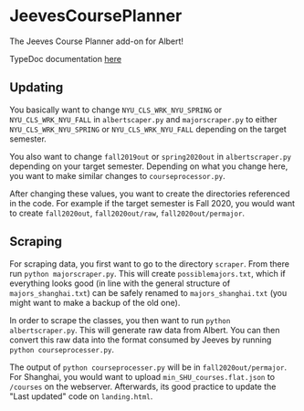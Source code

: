 # JeevesCoursePlanner
The Jeeves Course Planner add-on for Albert!

TypeDoc documentation [here](http://skairunner.github.io/JeevesCoursePlanner/docs/.)


## Updating
You basically want to change
`NYU_CLS_WRK_NYU_SPRING` or `NYU_CLS_WRK_NYU_FALL` in `albertscaper.py` and 
`majorscraper.py` to either `NYU_CLS_WRK_NYU_SPRING`
or `NYU_CLS_WRK_NYU_FALL` depending on the target semester.

You also want to change `fall2019out` or `spring2020out` in `albertscraper.py` 
depending on your target semester. Depending on what you change here, you want
to make similar changes to `courseprocessor.py`.

After changing these values, you want to create the directories referenced in 
the code. For example if the target semester is Fall 2020, you would want to 
create `fall2020out`, `fall2020out/raw`, `fall2020out/permajor`.

## Scraping
For scraping data, you first want to go to the directory `scraper`. From there
run `python majorscraper.py`. This will create `possiblemajors.txt`, which if 
everything looks good (in line with the general structure of
`majors_shanghai.txt`) can be safely renamed to `majors_shanghai.txt` (you 
might want to make a backup of the old one).

In order to scrape the classes, you then want to run `python albertscraper.py`.
This will generate raw data from Albert. You can then convert this raw data
into the format consumed by Jeeves by running `python courseprocesser.py`.

The output of `python courseprocesser.py` will be in `fall2020out/permajor`. For
Shanghai, you would want to upload `min_SHU_courses.flat.json` to `/courses` on
the webserver. Afterwards, its good practice to update the "Last updated" code
on `landing.html`.